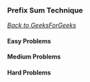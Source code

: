 ### Prefix Sum Technique

[_Back to GeeksForGeeks_](../readme.md)

#### Easy Problems
#### Medium Problems
#### Hard Problems
